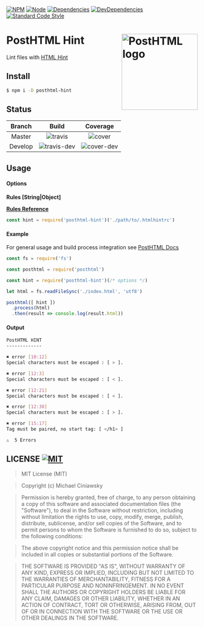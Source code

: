 [![NPM][npm]][npm-url]
[![Node][node]][node-url]
[![Dependencies][deps]][deps-url]
[![DevDependencies][devdeps]][devdeps-url]
[![Standard Code Style][style]][style-url]

# PostHTML Hint <img align="right" width="200" height="200" title="PostHTML logo" src="http://posthtml.github.io/posthtml/logo.svg">

Lint files with [HTML Hint](http://htmlhint.com)

## Install

```bash
$ npm i -D posthtml-hint
```

## Status

| Branch               | Build                     | Coverage                  |
|:--------------------:|:-------------------------:|:-------------------------:|
|  Master              | ![travis]                 | ![cover]                  |
|  Develop             | ![travis-dev]             | ![cover-dev]              |

## Usage
#### Options

**Rules [String|Object]**

**[Rules Reference](https://github.com/yaniswang/HTMLHint/wiki/Rules)**

```js
const hint = require('posthtml-hint')('./path/to/.htmlhintrc')
```

#### Example

For general usage and build process integration see [PostHTML Docs](https://github.com/posthtml/posthtml#usage)

```js
const fs = require('fs')

const posthtml = require('posthtml')

const hint = require('posthtml-hint')(/* options */)

let html = fs.readFileSync('./index.html', 'utf8')

posthtml([ hint ])
  .process(html)
  .then(result => console.log(result.html))
```

#### Output
```bash
PostHTML HINT
-------------

✖ error [10:12]
Special characters must be escaped : [ > ].

✖ error [12:3]
Special characters must be escaped : [ < ].

✖ error [12:21]
Special characters must be escaped : [ < ].

✖ error [12:30]
Special characters must be escaped : [ > ].

✖ error [15:17]
Tag must be paired, no start tag: [ </h1> ]

⚠  5 Errors
```

## LICENSE [![MIT][license]][license-url]

> MIT License (MIT)

>Copyright (c) Michael Ciniawsky

> Permission is hereby granted, free of charge, to any person obtaining a copy
of this software and associated documentation files (the "Software"), to deal
in the Software without restriction, including without limitation the rights
to use, copy, modify, merge, publish, distribute, sublicense, and/or sell
copies of the Software, and to permit persons to whom the Software is
furnished to do so, subject to the following conditions:

> The above copyright notice and this permission notice shall be included in all
copies or substantial portions of the Software.

> THE SOFTWARE IS PROVIDED "AS IS", WITHOUT WARRANTY OF ANY KIND, EXPRESS OR
IMPLIED, INCLUDING BUT NOT LIMITED TO THE WARRANTIES OF MERCHANTABILITY,
FITNESS FOR A PARTICULAR PURPOSE AND NONINFRINGEMENT. IN NO EVENT SHALL THE
AUTHORS OR COPYRIGHT HOLDERS BE LIABLE FOR ANY CLAIM, DAMAGES OR OTHER
LIABILITY, WHETHER IN AN ACTION OF CONTRACT, TORT OR OTHERWISE, ARISING FROM,
OUT OF OR IN CONNECTION WITH THE SOFTWARE OR THE USE OR OTHER DEALINGS IN THE
SOFTWARE.

[npm]: https://img.shields.io/npm/v/posthtml-hint.svg
[npm-url]: https://npmjs.com/package/posthtml-hint

[node]: https://img.shields.io/node/v/gh-badges.svg?maxAge=2592000
[node-url]: https://nodejs.org

[deps]: https://david-dm.org/posthtml/posthtml-hint.svg
[deps-url]: https://david-dm.org/posthtml/posthtml-hint

[devdeps]: https://david-dm.org/posthtml/posthtml-hint/dev-status.svg
[devdeps-url]: https://david-dm.org/posthtml/posthtml-hint#info=devDependencies

[style]: https://img.shields.io/badge/code%20style-standard-yellow.svg
[style-url]: http://standardjs.com/

[travis]: http://img.shields.io/travis/posthtml/posthtml-hint.svg
[travis-url]: https://travis-ci.org/posthtml/posthtml-hint

[travis-rel]: http://img.shields.io/travis/posthtml/posthtml-hint.svg?branch=release/1.0.0
[travis-rel-url]:https://travis-ci.org/posthtml/posthtml-hint?branch=release/1.0.0

[travis-dev]: http://img.shields.io/travis/posthtml/posthtml-hint.svg?branch=develop
[travis-dev-url]: https://travis-ci.org/posthtml/posthtml-hint?branch=develop

[cover]: https://coveralls.io/repos/github/posthtml/posthtml-hint/badge.svg?branch=master
[cover-url]: https://coveralls.io/github/posthtml/posthtml-hint?branch=master

[cover-rel]: https://coveralls.io/repos/github/posthtml/posthtml-hint/badge.svg?branch=release<ver>
[cover-rel-url]: https://coveralls.io/github/posthtml/posthtml-hint?branch=release<ver>

[cover-dev]: https://coveralls.io/repos/github/posthtml/posthtml-hint/badge.svg?branch=develop
[cover-dev-url]: https://coveralls.io/github/posthtml/posthtml-hint?branch=develop

[license]: https://img.shields.io/github/license/posthtml/posthtml-hint.svg
[license-url]: https://raw.githubusercontent.com/posthtml/posthtml-hint/master/LICENSE
